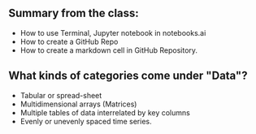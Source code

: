 ## Summary from the class:
- How to use Terminal, Jupyter notebook in notebooks.ai
- How to create a GitHub Repo
- How to create a markdown cell in GitHub Repository. 

## What kinds of categories come under "Data"?
- Tabular or spread-sheet 
- Multidimensional arrays (Matrices)
- Multiple tables of data interrelated by key columns
- Evenly or unevenly spaced time series.
